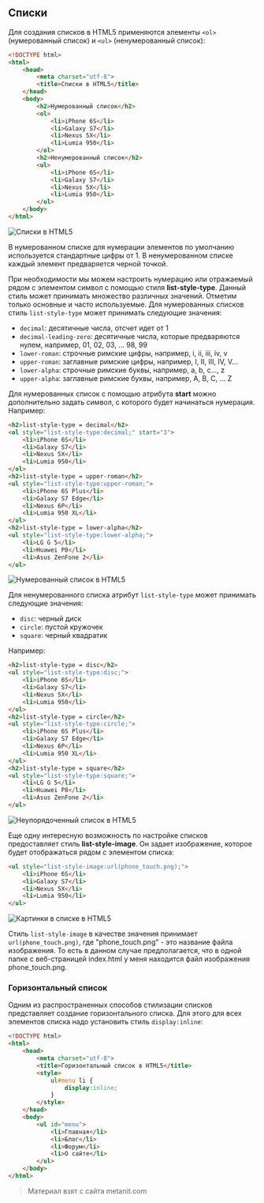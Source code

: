 ## Списки

Для создания списков в HTML5 применяются элементы `<ol>` (нумерованный список) и `<ul>` (ненумерованный список):

```html
<!DOCTYPE html>
<html>
    <head>
        <meta charset="utf-8">
        <title>Списки в HTML5</title>
    </head>
    <body>
        <h2>Нумерованный список</h2>
        <ol>
            <li>iPhone 6S</li>
            <li>Galaxy S7</li>
            <li>Nexus 5X</li>
            <li>Lumia 950</li>
        </ol>
        <h2>Ненумерованный список</h2>
        <ul>
            <li>iPhone 6S</li>
            <li>Galaxy S7</li>
            <li>Nexus 5X</li>
            <li>Lumia 950</li>
        </ul>
    </body>
</html>
```

![Списки в HTML5](https://metanit.com/web/html5/pics/1.24.png)

В нумерованном списке для нумерации элементов по умолчанию используется стандартные цифры от 1. В ненумерованном списке каждый элемент предваряется черной точкой.

При необходимости мы можем настроить нумерацию или отражаемый рядом с элементом символ с помощью стиля **list-style-type**. Данный стиль может принимать множество различных значений. Отметим только основные и часто используемые. Для нумерованных списков стиль `list-style-type` может принимать следующие значения:
- `decimal`: десятичные числа, отсчет идет от 1
- `decimal-leading-zero`: десятичные числа, которые предваряются нулем, например, 01, 02, 03, … 98, 99
- `lower-roman`: строчные римские цифры, например, i, ii, iii, iv, v
- `upper-roman`: заглавные римские цифры, например, I, II, III, IV, V…
- `lower-alpha`: строчные римские буквы, например, a, b, c..., z
- `upper-alpha`: заглавные римские буквы, например, A, B, C, … Z

Для нумерованных список с помощью атрибута **start** можно дополнительно задать символ, с которого будет начинаться нумерация. Например:

```html
<h2>list-style-type = decimal</h2>
<ol style="list-style-type:decimal;" start="3">
    <li>iPhone 6S</li>
    <li>Galaxy S7</li>
    <li>Nexus 5X</li>
    <li>Lumia 950</li>
</ol>
<h2>list-style-type = upper-roman</h2>
<ul style="list-style-type:upper-roman;">
    <li>iPhone 6S Plus</li>
    <li>Galaxy S7 Edge</li>
    <li>Nexus 6P</li>
    <li>Lumia 950 XL</li>
</ul>
<h2>list-style-type = lower-alpha</h2>
<ul style="list-style-type:lower-alpha;">
    <li>LG G 5</li>
    <li>Huawei P8</li>
    <li>Asus ZenFone 2</li>
</ul>
```

![Нумерованный список в HTML5](https://metanit.com/web/html5/pics/1.25.png)

Для ненумерованного списка атрибут `list-style-type` может принимать следующие значения:
- `disc`: черный диск
- `circle`: пустой кружочек
- `square`: черный квадратик

Например:

```html
<h2>list-style-type = disc</h2>
<ul style="list-style-type:disc;">
    <li>iPhone 6S</li>
    <li>Galaxy S7</li>
    <li>Nexus 5X</li>
    <li>Lumia 950</li>
</ul>
<h2>list-style-type = circle</h2>
<ul style="list-style-type:circle;">
    <li>iPhone 6S Plus</li>
    <li>Galaxy S7 Edge</li>
    <li>Nexus 6P</li>
    <li>Lumia 950 XL</li>
</ul>
<h2>list-style-type = square</h2>
<ul style="list-style-type:square;">
    <li>LG G 5</li>
    <li>Huawei P8</li>
    <li>Asus ZenFone 2</li>
</ul>
```

![Неупорядоченный список в HTML5](https://metanit.com/web/html5/pics/1.26.png)

Еще одну интересную возможность по настройке списков предоставляет стиль **list-style-image**. Он задает изображение, которое будет отображаться рядом с элементом списка:

```html
<ul style="list-style-image:url(phone_touch.png);">
    <li>iPhone 6S</li>
    <li>Galaxy S7</li>
    <li>Nexus 5X</li>
    <li>Lumia 950</li>
</ul>
```

![Картинки в списке в HTML5](https://metanit.com/web/html5/pics/1.27.png)

Стиль `list-style-image` в качестве значения принимает `url(phone_touch.png)`, где "phone_touch.png" - это название файла изображения. То есть в данном случае предполагается, что в одной папке с веб-страницей index.html у меня находится файл изображения phone_touch.png.

### Горизонтальный список

Одним из распространенных способов стилизации списков представляет создание горизонтального списка. Для этого для всех элементов списка надо установить стиль `display:inline`: 

```html
<!DOCTYPE html>
<html>
    <head>
        <meta charset="utf-8">
        <title>Горизонтальный список в HTML5</title>
        <style>
            ul#menu li {
                display:inline;
            }
        </style>
    </head>
    <body>
        <ul id="menu">
            <li>Главная</li>
            <li>Блог</li>
            <li>Форум</li>
            <li>О сайте</li>
        </ul>
    </body>
</html>
```


> Материал взят с сайта metanit.com